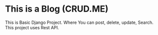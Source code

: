 # This is a Blog (CRUD.ME) 
This is Basic Django Project. Where You can post, delete, update, Search. This project uses Rest API.
